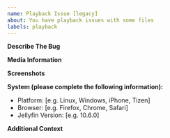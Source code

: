```yaml
---
name: Playback Issue [legacy]
about: You have playback issues with some files
labels: playback
---
```


**Describe The Bug**
<!-- A clear and concise description of what the bug is. -->

**Media Information**
<!-- Please paste any ffprobe or MediaInfo logs. -->

**Screenshots**
<!-- Add screenshots from the Playback Data and Media Info. -->

**System (please complete the following information):**
 - Platform: [e.g. Linux, Windows, iPhone, Tizen]
 - Browser: [e.g. Firefox, Chrome, Safari]
 - Jellyfin Version: [e.g. 10.6.0]

**Additional Context**
<!-- Add any other context about the problem here. -->
